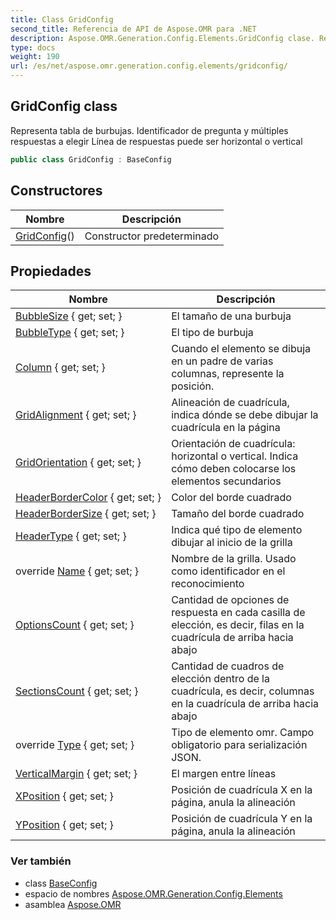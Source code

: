 ```yaml
---
title: Class GridConfig
second_title: Referencia de API de Aspose.OMR para .NET
description: Aspose.OMR.Generation.Config.Elements.GridConfig clase. Representa tabla de burbujas. Identificador de pregunta y múltiples respuestas a elegir Línea de respuestas puede ser horizontal o vertical
type: docs
weight: 190
url: /es/net/aspose.omr.generation.config.elements/gridconfig/
---
```

## GridConfig class

Representa tabla de burbujas. Identificador de pregunta y múltiples respuestas a elegir Línea de respuestas puede ser horizontal o vertical

```csharp
public class GridConfig : BaseConfig
```

## Constructores

| Nombre | Descripción |
| --- | --- |
| [GridConfig](gridconfig/)() | Constructor predeterminado |

## Propiedades

| Nombre | Descripción |
| --- | --- |
| [BubbleSize](../../aspose.omr.generation.config.elements/gridconfig/bubblesize/) { get; set; } | El tamaño de una burbuja |
| [BubbleType](../../aspose.omr.generation.config.elements/gridconfig/bubbletype/) { get; set; } | El tipo de burbuja |
| [Column](../../aspose.omr.generation.config.elements/gridconfig/column/) { get; set; } | Cuando el elemento se dibuja en un padre de varias columnas, represente la posición. |
| [GridAlignment](../../aspose.omr.generation.config.elements/gridconfig/gridalignment/) { get; set; } | Alineación de cuadrícula, indica dónde se debe dibujar la cuadrícula en la página |
| [GridOrientation](../../aspose.omr.generation.config.elements/gridconfig/gridorientation/) { get; set; } | Orientación de cuadrícula: horizontal o vertical. Indica cómo deben colocarse los elementos secundarios |
| [HeaderBorderColor](../../aspose.omr.generation.config.elements/gridconfig/headerbordercolor/) { get; set; } | Color del borde cuadrado |
| [HeaderBorderSize](../../aspose.omr.generation.config.elements/gridconfig/headerbordersize/) { get; set; } | Tamaño del borde cuadrado |
| [HeaderType](../../aspose.omr.generation.config.elements/gridconfig/headertype/) { get; set; } | Indica qué tipo de elemento dibujar al inicio de la grilla |
| override [Name](../../aspose.omr.generation.config.elements/gridconfig/name/) { get; set; } | Nombre de la grilla. Usado como identificador en el reconocimiento |
| [OptionsCount](../../aspose.omr.generation.config.elements/gridconfig/optionscount/) { get; set; } | Cantidad de opciones de respuesta en cada casilla de elección, es decir, filas en la cuadrícula de arriba hacia abajo |
| [SectionsCount](../../aspose.omr.generation.config.elements/gridconfig/sectionscount/) { get; set; } | Cantidad de cuadros de elección dentro de la cuadrícula, es decir, columnas en la cuadrícula de arriba hacia abajo |
| override [Type](../../aspose.omr.generation.config.elements/gridconfig/type/) { get; set; } | Tipo de elemento omr. Campo obligatorio para serialización JSON. |
| [VerticalMargin](../../aspose.omr.generation.config.elements/gridconfig/verticalmargin/) { get; set; } | El margen entre líneas |
| [XPosition](../../aspose.omr.generation.config.elements/gridconfig/xposition/) { get; set; } | Posición de cuadrícula X en la página, anula la alineación |
| [YPosition](../../aspose.omr.generation.config.elements/gridconfig/yposition/) { get; set; } | Posición de cuadrícula Y en la página, anula la alineación |

### Ver también

* class [BaseConfig](../../aspose.omr.generation.config/baseconfig/)
* espacio de nombres [Aspose.OMR.Generation.Config.Elements](../../aspose.omr.generation.config.elements/)
* asamblea [Aspose.OMR](../../)


